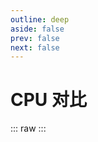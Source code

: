 ```yaml
---
outline: deep
aside: false
prev: false
next: false
---
```

# CPU 对比

::: raw
<ClientOnly>
    <CpuCompare :cpuData="cpuData" />
</ClientOnly>
:::

<script>
import CpuCompare from '../../.vitepress/theme/components/compare/CpuCompare.vue'
import cpuData from '../../data/chips.min.json'

export default {
  data() {
    return {
      cpuData
    }
  }
}
</script>
